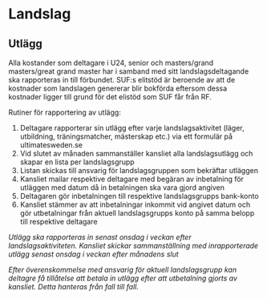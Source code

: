 # Landslag

## Utlägg

Alla kostander som deltagare i U24, senior och masters/grand masters/great grand master har i samband med sitt landslagsdeltagande ska rapporteras in till förbundet.
SUF:s elitstöd är beroende av att de kostnader som landslagen genererar blir bokförda eftersom dessa kostnader ligger till grund för det elistöd som SUF får från RF.

Rutiner för rapportering av utlägg:
1. Deltagare rapporterar sin utlägg efter varje landslagsaktivitet (läger, utbildning, träningsmatcher, mästerskap etc.) via ett formulär på ultimatesweden.se
2. Vid slutet av månaden sammanställer kansliet alla landslagsutlägg och skapar en lista per landslagsgrupp
3. Listan skickas till ansvarig för landslagsgruppen som bekräftar utläggen
4. Kansliet mailar respektive deltagare med begäran av inbetalning för utläggen med datum då in betalningen ska vara gjord angiven
5. Deltagaren gör inbetalningen till respektive landslagsgrupps bank-konto
6. Kansliet stämmer av att inbetalningar inkommit vid angivet datum och gör utbetalningar från aktuell landslagsgrupps konto på samma belopp till respektive deltagare

*Utlägg ska rapporteras in senast onsdag i veckan efter landslagsaktiviteten. Kansliet skickar sammanställning med inrapporterade utlägg senast onsdag i veckan efter månadens slut*

*Efter överenskommelse med ansvarig för aktuell landslagsgrupp kan deltagre få tillåtelse att betala in utlägg efter att utbetalning gjorts av kansliet. Detta hanteras från fall till fall.*
